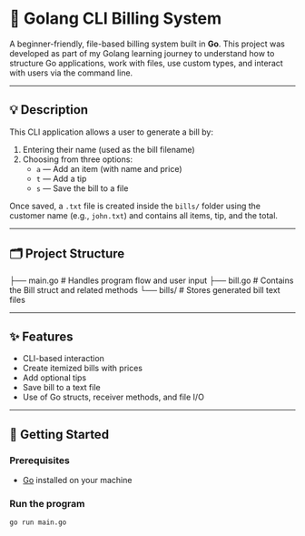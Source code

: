 # 🧾 Golang CLI Billing System

A beginner-friendly, file-based billing system built in **Go**. This project was developed as part of my Golang learning journey to understand how to structure Go applications, work with files, use custom types, and interact with users via the command line.

---

## 💡 Description

This CLI application allows a user to generate a bill by:

1. Entering their name (used as the bill filename)
2. Choosing from three options:
   - `a` — Add an item (with name and price)
   - `t` — Add a tip
   - `s` — Save the bill to a file

Once saved, a `.txt` file is created inside the `bills/` folder using the customer name (e.g., `john.txt`) and contains all items, tip, and the total.

---

## 🗂️ Project Structure

├── main.go # Handles program flow and user input
├── bill.go # Contains the Bill struct and related methods
└── bills/ # Stores generated bill text files

---

## ✨ Features

- CLI-based interaction
- Create itemized bills with prices
- Add optional tips
- Save bill to a text file
- Use of Go structs, receiver methods, and file I/O

---

## 🚀 Getting Started

### Prerequisites

- [Go](https://go.dev/doc/install) installed on your machine

### Run the program

```bash
go run main.go
